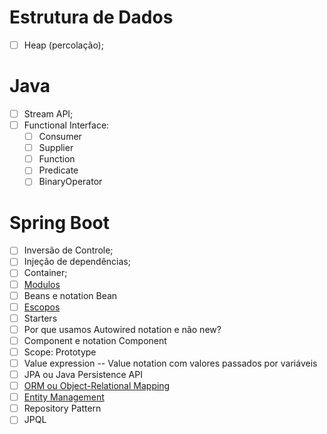 
# Estrutura de Dados
- [ ] Heap (percolação);

# Java

- [ ] Stream API;
- [ ] Functional Interface:
	- [ ] Consumer
	- [ ] Supplier
	- [ ] Function
	- [ ] Predicate
	- [ ] BinaryOperator

# Spring Boot

- [ ] Inversão de Controle;
- [ ] Injeção de dependências;
- [ ] Container;
- [ ] [Modulos](obsidian://open?vault=anotacoes_ti&file=Modulos%20-%20Spring.png)
- [ ] Beans e notation Bean
- [ ] [Escopos](obsidian://open?vault=anotacoes_ti&file=Escopos%20-%20Spring.png)
- [ ] Starters
- [ ] Por que usamos Autowired notation e não new?
- [ ] Component e notation Component
- [ ] Scope: Prototype
- [ ] Value expression -- Value notation com valores passados por variáveis
- [ ] JPA ou Java Persistence API
- [ ] [ORM ou Object-Relational Mapping](obsidian://open?vault=anotacoes_ti&file=ORM.png)
- [ ] [Entity Management](obsidian://open?vault=anotacoes_ti&file=Entity%20Management.png)
- [ ] Repository Pattern
- [ ] JPQL
